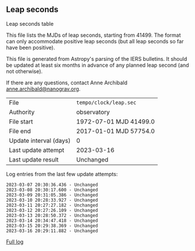 
## Leap seconds

Leap seconds table

This file lists the MJDs of leap seconds, starting from 41499.
The format can only accommodate positive leap seconds (but all
leap seconds so far have been positive).

This file is generated from Astropy's parsing of the IERS
bulletins. It should be updated at least six months in advance
of any planned leap second (and not otherwise).

If there are any questions, contact Anne Archibald
<anne.archibald@nanograv.org>.

|     |     |
|:--- |:--- |
| File | `tempo/clock/leap.sec` |
| Authority | observatory |
| File start | 1972-07-01 MJD 41499.0 |
| File end | 2017-01-01 MJD 57754.0 |
| Update interval (days) | 0 |
| Last update attempt | 2023-03-16 |
| Last update result | Unchanged |

Log entries from the last few update attempts:
```
2023-03-07 20:30:36.436 - Unchanged
2023-03-08 20:30:17.600 - Unchanged
2023-03-09 20:31:05.386 - Unchanged
2023-03-10 20:28:33.927 - Unchanged
2023-03-11 20:27:27.182 - Unchanged
2023-03-12 20:27:26.109 - Unchanged
2023-03-13 20:28:50.372 - Unchanged
2023-03-14 20:34:47.418 - Unchanged
2023-03-15 20:29:38.369 - Unchanged
2023-03-16 20:29:11.882 - Unchanged
```
[Full log](https://raw.githubusercontent.com/ipta/pulsar-clock-corrections/main/log/tempo/clock/leap.sec.log)
